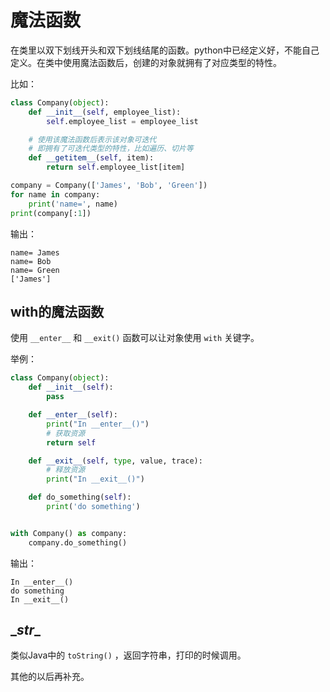 # 魔法函数

在类里以双下划线开头和双下划线结尾的函数。python中已经定义好，不能自己定义。在类中使用魔法函数后，创建的对象就拥有了对应类型的特性。

比如：

```python
class Company(object):
    def __init__(self, employee_list):
        self.employee_list = employee_list

    # 使用该魔法函数后表示该对象可迭代
    # 即拥有了可迭代类型的特性，比如遍历、切片等
    def __getitem__(self, item):
        return self.employee_list[item]

company = Company(['James', 'Bob', 'Green'])
for name in company:
    print('name=', name)
print(company[:1])

```

输出：

```
name= James
name= Bob
name= Green
['James']
```



## with的魔法函数

使用 `__enter__` 和 `__exit()` 函数可以让对象使用 `with` 关键字。

举例：

```python
class Company(object):
    def __init__(self):
        pass

    def __enter__(self):
        print("In __enter__()")
        # 获取资源
        return self

    def __exit__(self, type, value, trace):
        # 释放资源
        print("In __exit__()")

    def do_something(self):
        print('do something')


with Company() as company:
    company.do_something()

```

输出：

```
In __enter__()
do something
In __exit__()
```

## \__str__

类似Java中的 `toString()` ，返回字符串，打印的时候调用。



其他的以后再补充。